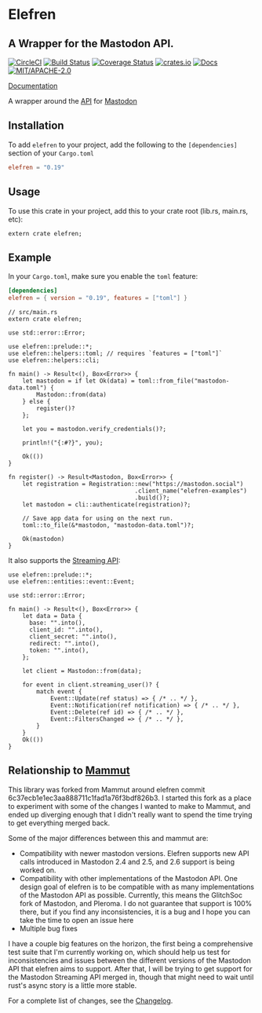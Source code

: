 # Elefren

## A Wrapper for the Mastodon API.

[![CircleCI](https://circleci.com/gh/pwoolcoc/elefren.svg?style=svg)](https://circleci.com/gh/pwoolcoc/elefren)
[![Build Status](https://ci.appveyor.com/api/projects/status/qeigk3nmmps52wxv?svg=true)](https://ci.appveyor.com/project/pwoolcoc/elefren)
[![Coverage Status](https://coveralls.io/repos/github/pwoolcoc/elefren/badge.svg?branch=master&service=github)](https://coveralls.io/github/pwoolcoc/elefren?branch=master)
[![crates.io](https://img.shields.io/crates/v/elefren.svg)](https://crates.io/crates/elefren)
[![Docs](https://docs.rs/elefren/badge.svg)](https://docs.rs/elefren)
[![MIT/APACHE-2.0](https://img.shields.io/crates/l/elefren.svg)](https://crates.io/crates/elefren)

[Documentation](https://docs.rs/elefren/)

A wrapper around the [API](https://github.com/tootsuite/documentation/blob/master/docs/Using-the-API/API.md#tag) for [Mastodon](https://mastodon.social/)

## Installation

To add `elefren` to your project, add the following to the
`[dependencies]` section of your `Cargo.toml`

```toml
elefren = "0.19"
```

## Usage

To use this crate in your project, add this to your crate root (lib.rs, main.rs, etc):

```rust,ignore
extern crate elefren;
```

## Example

In your `Cargo.toml`, make sure you enable the `toml` feature:

```toml
[dependencies]
elefren = { version = "0.19", features = ["toml"] }
```

```rust,no_run
// src/main.rs
extern crate elefren;

use std::error::Error;

use elefren::prelude::*;
use elefren::helpers::toml; // requires `features = ["toml"]`
use elefren::helpers::cli;

fn main() -> Result<(), Box<Error>> {
    let mastodon = if let Ok(data) = toml::from_file("mastodon-data.toml") {
        Mastodon::from(data)
    } else {
        register()?
    };

    let you = mastodon.verify_credentials()?;

    println!("{:#?}", you);

    Ok(())
}

fn register() -> Result<Mastodon, Box<Error>> {
    let registration = Registration::new("https://mastodon.social")
                                    .client_name("elefren-examples")
                                    .build()?;
    let mastodon = cli::authenticate(registration)?;

    // Save app data for using on the next run.
    toml::to_file(&*mastodon, "mastodon-data.toml")?;

    Ok(mastodon)
}
```

It also supports the [Streaming API](https://docs.joinmastodon.org/api/streaming):

```no_run
use elefren::prelude::*;
use elefren::entities::event::Event;

use std::error::Error;

fn main() -> Result<(), Box<Error>> {
    let data = Data {
      base: "".into(),
      client_id: "".into(),
      client_secret: "".into(),
      redirect: "".into(),
      token: "".into(),
    };

    let client = Mastodon::from(data);

    for event in client.streaming_user()? {
        match event {
            Event::Update(ref status) => { /* .. */ },
            Event::Notification(ref notification) => { /* .. */ },
            Event::Delete(ref id) => { /* .. */ },
            Event::FiltersChanged => { /* .. */ },
        }
    }
    Ok(())
}
```

## Relationship to [Mammut](https://github.com/Aaronepower/mammut)

This library was forked from Mammut around elefren commit
6c37ecb1e1ec3aa888711c1fad1a76f3bdf826b3.  I started this fork as a
place to experiment with some of the changes I wanted to make to Mammut,
and ended up diverging enough that I didn't really want to spend the time
trying to get everything merged back.

Some of the major differences between this and mammut are:

* Compatibility with newer mastodon versions. Elefren supports new API
  calls introduced in Mastodon 2.4 and 2.5, and 2.6 support is being
  worked on.
* Compatibility with other implementations of the Mastodon API. One
  design goal of elefren is to be compatible with as many
  implementations of the Mastodon API as possible. Currently, this means
  the GlitchSoc fork of Mastodon, and Pleroma. I do not guarantee that
  support is 100% there, but if you find any inconsistencies, it is a
  bug and I hope you can take the time to open an issue here
* Multiple bug fixes

I have a couple big features on the horizon, the first being a
comprehensive test suite that I'm currently working on, which should
help us test for inconsistencies and issues between the different
versions of the Mastodon API that elefren aims to support. After that, I
will be trying to get support for the Mastodon Streaming API merged in,
though that might need to wait until rust's async story is a little more
stable.

For a complete list of changes, see the
[Changelog](https://github.com/pwoolcoc/elefren/blob/master/CHANGELOG.md).
